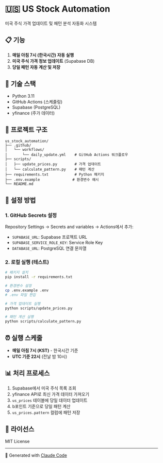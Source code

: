 # 🇺🇸 US Stock Automation

미국 주식 가격 업데이트 및 패턴 분석 자동화 시스템

## 📋 기능

1. **매일 아침 7시 (한국시간) 자동 실행**
2. **미국 주식 가격 정보 업데이트** (Supabase DB)
3. **당일 패턴 자동 계산 및 저장**

## 🔧 기술 스택

- Python 3.11
- GitHub Actions (스케줄링)
- Supabase (PostgreSQL)
- yfinance (주가 데이터)

## 📂 프로젝트 구조

```
us_stock_automation/
├── .github/
│   └── workflows/
│       └── daily_update.yml    # GitHub Actions 워크플로우
├── scripts/
│   ├── update_prices.py        # 가격 업데이트
│   └── calculate_pattern.py    # 패턴 계산
├── requirements.txt            # Python 패키지
├── .env.example               # 환경변수 예시
└── README.md
```

## 🚀 설정 방법

### 1. GitHub Secrets 설정

Repository Settings → Secrets and variables → Actions에서 추가:

- `SUPABASE_URL`: Supabase 프로젝트 URL
- `SUPABASE_SERVICE_ROLE_KEY`: Service Role Key
- `DATABASE_URL`: PostgreSQL 연결 문자열

### 2. 로컬 실행 (테스트)

```bash
# 패키지 설치
pip install -r requirements.txt

# 환경변수 설정
cp .env.example .env
# .env 파일 편집

# 가격 업데이트 실행
python scripts/update_prices.py

# 패턴 계산 실행
python scripts/calculate_pattern.py
```

## ⏰ 실행 스케줄

- **매일 아침 7시 (KST)** - 한국시간 기준
- **UTC 기준 22시** (전날 밤 10시)

## 📊 처리 프로세스

1. Supabase에서 미국 주식 목록 조회
2. yfinance API로 최신 가격 데이터 가져오기
3. `us_prices` 테이블에 당일 데이터 업데이트
4. b포인트 기준으로 당일 패턴 계산
5. `us_prices.pattern` 컬럼에 패턴 저장

## 📝 라이선스

MIT License

---

🤖 Generated with [Claude Code](https://claude.com/claude-code)
